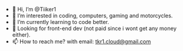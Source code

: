 - 👋 Hi, I’m @Tiiker1
- 👀 I’m interested in coding, computers, gaming and motorcycles.
- 🌱 I’m currently learning to code better.
- 💞️ Looking for front-end dev (not paid since i wont get any money either).
- 📫 How to reach me? with email: tkr1.cloud@gmail.com

<!---
Tiiker1/Tiiker1 is a ✨ special ✨ repository because its `README.md` (this file) appears on your GitHub profile.
You can click the Preview link to take a look at your changes.
--->
